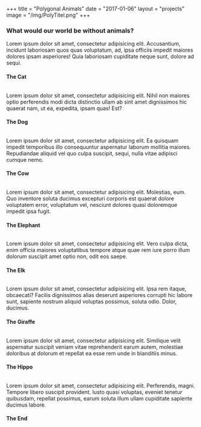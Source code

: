 +++
title = "Polygonal Animals"
date = "2017-01-06"
layout = "projects"
image = "/img/PolyTitel.png"
+++

<h3>What would our world be without animals?</h3>

Lorem ipsum dolor sit amet, consectetur adipisicing elit. Accusantium, incidunt laboriosam quos quas voluptatum, ad, ipsa officiis impedit maiores dolores ipsam asperiores! Quia laboriosam cupiditate neque sunt, dolore ad sequi.


<h4>The Cat</h4>

<img id="polyanimal-normal" src="\img\PolyCat.png" alt="">

Lorem ipsum dolor sit amet, consectetur adipisicing elit. Nihil non maiores optio perferendis modi dicta distinctio ullam ab sint amet dignissimos hic quaerat nam, ut ea, expedita, ipsam quas! Est?


<h4>The Dog</h4>

<img id="polyanimal-normal" src="\img\PolyDog.png" alt="">

Lorem ipsum dolor sit amet, consectetur adipisicing elit. Ea quisquam impedit temporibus illo consequuntur aspernatur laborum mollitia maiores. Repudiandae aliquid vel quo culpa suscipit, sequi, nulla vitae adipisci cumque nemo.



<h4>The Cow</h4>

<img id="polyanimal-normal" src="\img\PolyCow.png" alt="">

Lorem ipsum dolor sit amet, consectetur adipisicing elit. Molestias, eum. Quo inventore soluta ducimus excepturi corporis est quaerat dolore voluptatem error, voluptatum vel, nesciunt dolores quasi doloremque impedit ipsa fugit.

<h4>The Elephant</h4>

<img id="polyanimal-normal" src="\img\PolyElephant.png" alt="">

Lorem ipsum dolor sit amet, consectetur adipisicing elit. Vero culpa dicta, enim officia maiores voluptatibus tempore atque quae rem iure porro illum dolorum suscipit amet optio non, odit eos saepe.

<h4>The Elk</h4>

<img id="polyanimal-normal" src="\img\PolyElk.png" alt="">

Lorem ipsum dolor sit amet, consectetur adipisicing elit. Ipsa rem itaque, obcaecati? Facilis dignissimos alias deserunt asperiores corrupti hic labore sunt, sapiente nostrum aliquid voluptas possimus, soluta odio. Dolor, ducimus.

<h4>The Giraffe</h4>

<img id="polyanimal-normal" src="\img\PolyGiraffe.png" alt="">

Lorem ipsum dolor sit amet, consectetur adipisicing elit. Similique velit aspernatur suscipit veniam vitae reprehenderit earum autem, molestiae doloribus at dolorum et repellat ea esse rem unde in blanditiis minus.


<h4>The Hippo</h4>

<img id="polyanimal-normal" src="\img\PolyHippo.png" alt="">


Lorem ipsum dolor sit amet, consectetur adipisicing elit. Perferendis, magni. Tempore libero suscipit provident. Iusto quasi voluptas, eveniet tenetur quibusdam, repellat possimus, earum soluta illum ullam cupiditate sapiente ducimus labore.


<h4>The End</h4>